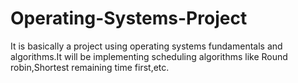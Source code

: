 # Operating-Systems-Project
It is basically a project using operating systems fundamentals and algorithms.It will be implementing scheduling algorithms like Round robin,Shortest remaining time first,etc.
